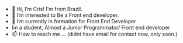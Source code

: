 - 👋 Hi, I’m Cris! I'm from Brazil.
- 👀 I’m interested to Be a Front end developer.
- 🌱 I’m currently in formation for Front End Developer
- Im a student, Almost a Junior Programmator/ Front end developer
- 📫 How to reach me ... (didnt have email for contact now, only soon.)

<!---
crzb10/crzb10 is a ✨ special ✨ repository because its `README.md` (this file) appears on your GitHub profile.
You can click the Preview link to take a look at your changes.
--->
